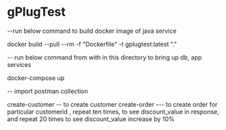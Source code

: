 # gPlugTest

--run below command to build docker image of java service

docker build --pull --rm -f "Dockerfile" -t gplugtest:latest "." 

-- run below command from with in this directory to bring up db, app services

docker-compose up

-- import postman collection

create-customer  -- to create customer
create-order --- to create order for particular customerid , repeat ten times, to see discount_value in response, and repeat 20 times to see discount_value increase by 10%